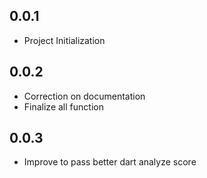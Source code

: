 ## 0.0.1

* Project Initialization

## 0.0.2

* Correction on documentation
* Finalize all function

## 0.0.3
* Improve to pass better dart analyze score
